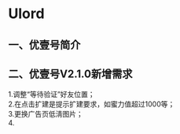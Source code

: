 # Ulord
## 一、优壹号简介<br>


## 二、优壹号V2.1.0新增需求
1.调整“等待验证”好友位置；  
2.在点击扩建是提示扩建要求，如蜜力值超过1000等；  
3.更换广告页低淸图片；  
4.
